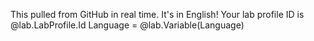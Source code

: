 This pulled from GitHub in real time. It's in English!
Your lab profile ID is @lab.LabProfile.Id
Language = @lab.Variable(Language)
